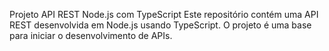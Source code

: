 Projeto API REST Node.js com TypeScript
Este repositório contém uma API REST desenvolvida em Node.js usando TypeScript. O projeto é uma base para iniciar o desenvolvimento de APIs.
